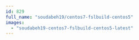 ```yaml
---
id: 829
full_name: "soudabeh19/centos7-fslbuild-centos5"
images: 
  - "soudabeh19-centos7-fslbuild-centos5-latest"
---
```

